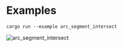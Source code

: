 # Examples

```
cargo run --example arc_segment_intersect
```
![](https://raw.githubusercontent.com/radevgit/basegeom/refs/heads/main/examples/img/arc_segment_intersect.svg "arc_segment_intersect")